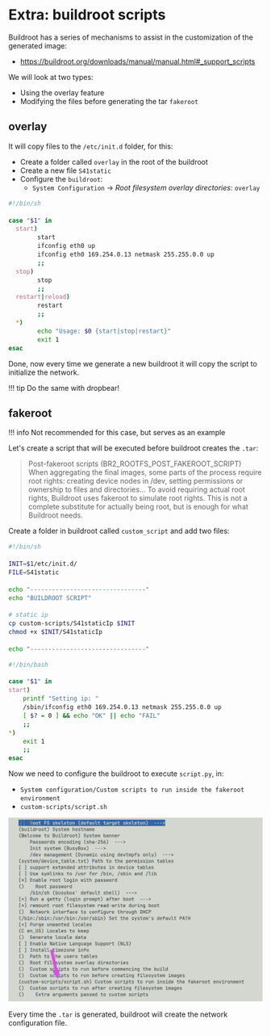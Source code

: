 # Extra: buildroot scripts

Buildroot has a series of mechanisms to assist in the customization of the generated image:

- https://buildroot.org/downloads/manual/manual.html#_support_scripts

We will look at two types: 

- Using the overlay feature
- Modifying the files before generating the tar `fakeroot`

## overlay

It will copy files to the `/etc/init.d` folder, for this:

- Create a folder called `overlay` in the root of the buildroot
- Create a new file `S41static`
- Configure the `buildroot`:
    - `System Configuration` -> *Root filesystem overlay directories*: `overlay`
    
```bash title="overlay/S41static"
#!/bin/sh

case "$1" in
  start)
        start
        ifconfig eth0 up
        ifconfig eth0 169.254.0.13 netmask 255.255.0.0 up
        ;;
  stop)
        stop
        ;;
  restart|reload)
        restart
        ;;
  *)
        echo "Usage: $0 {start|stop|restart}"
        exit 1
esac
```

Done, now every time we generate a new buildroot it will copy the script to initialize the network.

!!! tip
    Do the same with dropbear! 

## fakeroot

!!! info
    Not recommended for this case, but serves as an example

Let's create a script that will be executed before buildroot creates the `.tar`:

> Post-fakeroot scripts (BR2_ROOTFS_POST_FAKEROOT_SCRIPT)
>    When aggregating the final images, some parts of the process require root rights: creating device nodes in /dev, setting permissions or ownership to files and directories… To avoid requiring actual root rights, Buildroot uses fakeroot to simulate root rights. This is not a complete substitute for actually being root, but is enough for what Buildroot needs.

Create a folder in buildroot called `custom_script` and add two files:

```bash title="custom_script/script.sh"
#!/bin/sh

INIT=$1/etc/init.d/
FILE=S41static

echo "--------------------------------"
echo "BUILDROOT SCRIPT"

# static ip
cp custom-scripts/S41staticIp $INIT
chmod +x $INIT/S41staticIp

echo "--------------------------------"
```

```bash title="custom_script/S41static"
#!/bin/bash

case "$1" in
start)
    printf "Setting ip: "
    /sbin/ifconfig eth0 169.254.0.13 netmask 255.255.0.0 up
    [ $? = 0 ] && echo "OK" || echo "FAIL"
    ;; 
*)
    exit 1
    ;;
esac
```

Now we need to configure the buildroot to execute `script.py`, in:

- `System configuration/Custom scripts to run inside the fakeroot environment`
- `custom-scripts/script.sh`

![](figs/info-HPS-buildroot-scritps.png)

Every time the `.tar` is generated, buildroot will create the network configuration file. 
